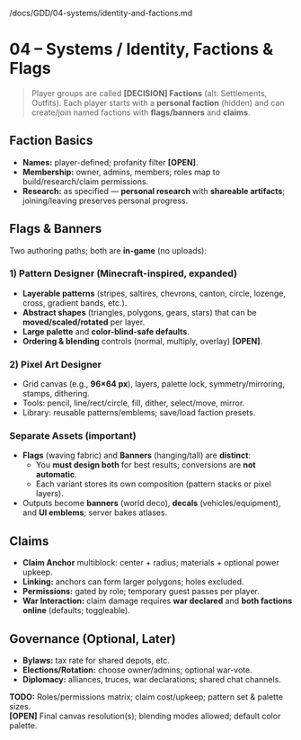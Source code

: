 /docs/GDD/04-systems/identity-and-factions.md
# 04 – Systems / Identity, Factions & Flags

> Player groups are called **[DECISION] Factions** (alt: Settlements, Outfits). Each player starts with a **personal faction** (hidden) and can create/join named factions with **flags/banners** and **claims**.

## Faction Basics
- **Names:** player-defined; profanity filter **[OPEN]**.  
- **Membership:** owner, admins, members; roles map to build/research/claim permissions.  
- **Research:** as specified — **personal research** with **shareable artifacts**; joining/leaving preserves personal progress.

## Flags & Banners
Two authoring paths; both are **in-game** (no uploads):

### 1) Pattern Designer (Minecraft-inspired, expanded)
- **Layerable patterns** (stripes, saltires, chevrons, canton, circle, lozenge, cross, gradient bands, etc.).  
- **Abstract shapes** (triangles, polygons, gears, stars) that can be **moved/scaled/rotated** per layer.  
- **Large palette** and **color-blind-safe defaults**.  
- **Ordering & blending** controls (normal, multiply, overlay) **[OPEN]**.

### 2) Pixel Art Designer
- Grid canvas (e.g., **96×64 px**), layers, palette lock, symmetry/mirroring, stamps, dithering.  
- Tools: pencil, line/rect/circle, fill, dither, select/move, mirror.  
- Library: reusable patterns/emblems; save/load faction presets.

### Separate Assets (important)
- **Flags** (waving fabric) and **Banners** (hanging/tall) are **distinct**:  
  - You **must design both** for best results; conversions are **not automatic**.  
  - Each variant stores its own composition (pattern stacks or pixel layers).  
- Outputs become **banners** (world deco), **decals** (vehicles/equipment), and **UI emblems**; server bakes atlases.

## Claims
- **Claim Anchor** multiblock: center + radius; materials + optional power upkeep.  
- **Linking:** anchors can form larger polygons; holes excluded.  
- **Permissions:** gated by role; temporary guest passes per player.  
- **War Interaction:** claim damage requires **war declared** and **both factions online** (defaults; toggleable).

## Governance (Optional, Later)
- **Bylaws:** tax rate for shared depots, etc.  
- **Elections/Rotation:** choose owner/admins; optional war-vote.  
- **Diplomacy:** alliances, truces, war declarations; shared chat channels.

**TODO:** Roles/permissions matrix; claim cost/upkeep; pattern set & palette sizes.  
**[OPEN]** Final canvas resolution(s); blending modes allowed; default color palette.

